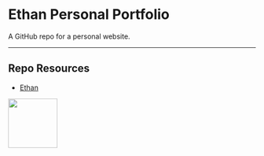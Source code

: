 # Ethan Personal Portfolio

A GitHub repo for a personal website. 

***

## Repo Resources

* [Ethan](https://ethanthomas.ca)

<a href="https://codeadam.ca">
<img src="https://codeadam.ca/images/code-block.png" width="100">
</a>
